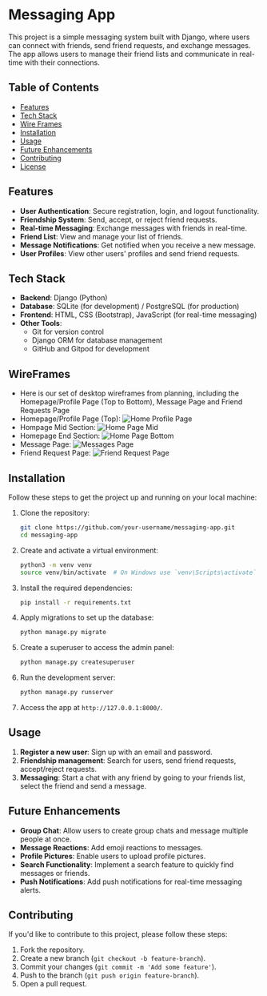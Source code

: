 # Messaging App

This project is a simple messaging system built with Django, where users can connect with friends, send friend requests, and exchange messages. The app allows users to manage their friend lists and communicate in real-time with their connections.

## Table of Contents

- [Features](#features)
- [Tech Stack](#tech-stack)
- [Wire Frames](#wireframes)
- [Installation](#installation)
- [Usage](#usage)
- [Future Enhancements](#future-enhancements)
- [Contributing](#contributing)
- [License](#license)

## Features

- **User Authentication**: Secure registration, login, and logout functionality.
- **Friendship System**: Send, accept, or reject friend requests.
- **Real-time Messaging**: Exchange messages with friends in real-time.
- **Friend List**: View and manage your list of friends.
- **Message Notifications**: Get notified when you receive a new message.
- **User Profiles**: View other users' profiles and send friend requests.

## Tech Stack

- **Backend**: Django (Python)
- **Database**: SQLite (for development) / PostgreSQL (for production)
- **Frontend**: HTML, CSS (Bootstrap), JavaScript (for real-time messaging)
- **Other Tools**: 
  - Git for version control
  - Django ORM for database management
  - GitHub and Gitpod for development
 
## WireFrames

- Here is our set of desktop wireframes from planning, including the Homepage/Profile Page (Top to Bottom), Message Page and Friend Requests Page
- Homepage/Profile Page (Top): ![Home Profile Page](https://github.com/user-attachments/assets/b01ddc5a-85b3-44b1-b48c-ffa71149cbc5)
- Hompage Mid Section: ![Home Page Mid](https://github.com/user-attachments/assets/9eb6a5fb-fdb9-48ce-b873-e7f198c10a3a)
- Homepage End Section: ![Home Page Bottom](https://github.com/user-attachments/assets/1b3d72ea-8caf-4286-881f-be6a64927ddb)
- Message Page: ![Messages Page](https://github.com/user-attachments/assets/51b6add1-5ad1-4357-b58a-b2e3e731e689)
- Friend Request Page: ![Friend Request Page](https://github.com/user-attachments/assets/9664fb89-0713-4f83-89cb-619c9c82d1b7)



## Installation

Follow these steps to get the project up and running on your local machine:

1. Clone the repository:

    ```bash
    git clone https://github.com/your-username/messaging-app.git
    cd messaging-app
    ```

2. Create and activate a virtual environment:

    ```bash
    python3 -m venv venv
    source venv/bin/activate  # On Windows use `venv\Scripts\activate`
    ```

3. Install the required dependencies:

    ```bash
    pip install -r requirements.txt
    ```

4. Apply migrations to set up the database:

    ```bash
    python manage.py migrate
    ```

5. Create a superuser to access the admin panel:

    ```bash
    python manage.py createsuperuser
    ```

6. Run the development server:

    ```bash
    python manage.py runserver
    ```

7. Access the app at `http://127.0.0.1:8000/`.

## Usage

1. **Register a new user**: Sign up with an email and password.
2. **Friendship management**: Search for users, send friend requests, accept/reject requests.
3. **Messaging**: Start a chat with any friend by going to your friends list, select the friend and send a message.

## Future Enhancements

- **Group Chat**: Allow users to create group chats and message multiple people at once.
- **Message Reactions**: Add emoji reactions to messages.
- **Profile Pictures**: Enable users to upload profile pictures.
- **Search Functionality**: Implement a search feature to quickly find messages or friends.
- **Push Notifications**: Add push notifications for real-time messaging alerts.

## Contributing

If you'd like to contribute to this project, please follow these steps:

1. Fork the repository.
2. Create a new branch (`git checkout -b feature-branch`).
3. Commit your changes (`git commit -m 'Add some feature'`).
4. Push to the branch (`git push origin feature-branch`).
5. Open a pull request.
